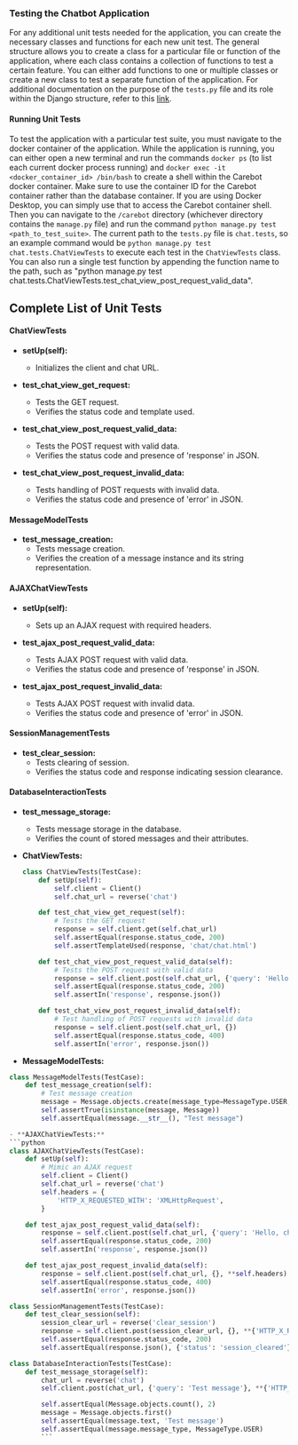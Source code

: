 ### Testing the Chatbot Application

For any additional unit tests needed for the application, you can create the necessary classes and functions for each new unit test.
The general structure allows you to create a class for a particular file or function of the application, where each class contains a collection of functions to test a certain feature.
You can either add functions to one or multiple classes or create a new class to test a separate function of the application.
For additional documentation on the purpose of the `tests.py` file and its role within the Django structure, refer to this [link](https://docs.djangoproject.com/en/5.0/topics/testing/).

#### Running Unit Tests

To test the application with a particular test suite, you must navigate to the docker container of the application.
While the application is running, you can either open a new terminal and run the commands `docker ps` (to list each current docker process running) and `docker exec -it <docker_container_id> /bin/bash` to create a shell within the Carebot docker container.
Make sure to use the container ID for the Carebot container rather than the database container.
If you are using Docker Desktop, you can simply use that to access the Carebot container shell.
Then you can navigate to the `/carebot` directory (whichever directory contains the `manage.py` file) and run the command `python manage.py test <path_to_test_suite>`.
The current path to the `tests.py` file is `chat.tests`, so an example command would be `python manage.py test chat.tests.ChatViewTests` to execute each test in the `ChatViewTests` class.
You can also run a single test function by appending the function name to the path, such as "python manage.py test chat.tests.ChatViewTests.test_chat_view_post_request_valid_data".

## Complete List of Unit Tests
#### ChatViewTests

- **setUp(self):**
  - Initializes the client and chat URL.
  
- **test_chat_view_get_request:**
  - Tests the GET request.
  - Verifies the status code and template used.

- **test_chat_view_post_request_valid_data:**
  - Tests the POST request with valid data.
  - Verifies the status code and presence of 'response' in JSON.

- **test_chat_view_post_request_invalid_data:**
  - Tests handling of POST requests with invalid data.
  - Verifies the status code and presence of 'error' in JSON.

#### MessageModelTests

- **test_message_creation:**
  - Tests message creation.
  - Verifies the creation of a message instance and its string representation.

#### AJAXChatViewTests

- **setUp(self):**
  - Sets up an AJAX request with required headers.

- **test_ajax_post_request_valid_data:**
  - Tests AJAX POST request with valid data.
  - Verifies the status code and presence of 'response' in JSON.

- **test_ajax_post_request_invalid_data:**
  - Tests AJAX POST request with invalid data.
  - Verifies the status code and presence of 'error' in JSON.

#### SessionManagementTests

- **test_clear_session:**
  - Tests clearing of session.
  - Verifies the status code and response indicating session clearance.

#### DatabaseInteractionTests

- **test_message_storage:**
  - Tests message storage in the database.
  - Verifies the count of stored messages and their attributes.
 
- **ChatViewTests:**
  ```python
  class ChatViewTests(TestCase):
      def setUp(self):
          self.client = Client()
          self.chat_url = reverse('chat')

      def test_chat_view_get_request(self):
          # Tests the GET request
          response = self.client.get(self.chat_url)
          self.assertEqual(response.status_code, 200)
          self.assertTemplateUsed(response, 'chat/chat.html')

      def test_chat_view_post_request_valid_data(self):
          # Tests the POST request with valid data
          response = self.client.post(self.chat_url, {'query': 'Hello, chatbot!'})
          self.assertEqual(response.status_code, 200)
          self.assertIn('response', response.json())

      def test_chat_view_post_request_invalid_data(self):
          # Test handling of POST requests with invalid data
          response = self.client.post(self.chat_url, {})
          self.assertEqual(response.status_code, 400)
          self.assertIn('error', response.json())
  
- **MessageModelTests:**
```python
class MessageModelTests(TestCase):
    def test_message_creation(self):
        # Test message creation
        message = Message.objects.create(message_type=MessageType.USER, text="Test message")
        self.assertTrue(isinstance(message, Message))
        self.assertEqual(message.__str__(), "Test message")

- **AJAXChatViewTests:**
```python
class AJAXChatViewTests(TestCase):
    def setUp(self):
        # Mimic an AJAX request
        self.client = Client()
        self.chat_url = reverse('chat')
        self.headers = {
            'HTTP_X_REQUESTED_WITH': 'XMLHttpRequest',
        }

    def test_ajax_post_request_valid_data(self):
        response = self.client.post(self.chat_url, {'query': 'Hello, chatbot!'}, **self.headers)
        self.assertEqual(response.status_code, 200)
        self.assertIn('response', response.json())

    def test_ajax_post_request_invalid_data(self):
        response = self.client.post(self.chat_url, {}, **self.headers)
        self.assertEqual(response.status_code, 400)
        self.assertIn('error', response.json())

class SessionManagementTests(TestCase):
    def test_clear_session(self):
        session_clear_url = reverse('clear_session')
        response = self.client.post(session_clear_url, {}, **{'HTTP_X_REQUESTED_WITH': 'XMLHttpRequest'})
        self.assertEqual(response.status_code, 200)
        self.assertEqual(response.json(), {'status': 'session_cleared'})

class DatabaseInteractionTests(TestCase):
    def test_message_storage(self):
        chat_url = reverse('chat')
        self.client.post(chat_url, {'query': 'Test message'}, **{'HTTP_X_REQUESTED_WITH': 'XMLHttpRequest'})

        self.assertEqual(Message.objects.count(), 2)
        message = Message.objects.first()
        self.assertEqual(message.text, 'Test message')
        self.assertEqual(message.message_type, MessageType.USER)
        ```


